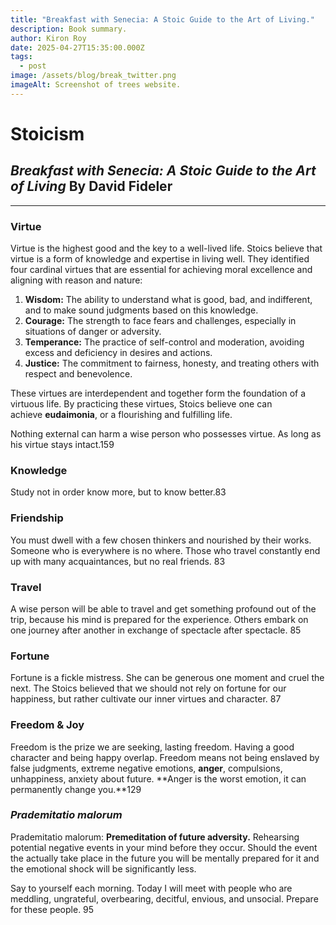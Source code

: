 ```yaml
---
title: "Breakfast with Senecia: A Stoic Guide to the Art of Living."
description: Book summary.
author: Kiron Roy
date: 2025-04-27T15:35:00.000Z
tags:
  - post
image: /assets/blog/break_twitter.png
imageAlt: Screenshot of trees website.
---
```

<!--StartFragment-->

# Stoicism

## *Breakfast with Senecia:  A Stoic Guide to the Art of Living* By David Fideler

- - -

### Virtue

Virtue is the highest good and the key to a well-lived life. Stoics believe that virtue is a form of knowledge and expertise in living well. They identified four cardinal virtues that are essential for achieving moral excellence and aligning with reason and nature:

1. **Wisdom:** The ability to understand what is good, bad, and indifferent, and to make sound judgments based on this knowledge.
2. **Courage:** The strength to face fears and challenges, especially in situations of danger or adversity.
3. **Temperance:** The practice of self-control and moderation, avoiding excess and deficiency in desires and actions.
4. **Justice:** The commitment to fairness, honesty, and treating others with respect and benevolence.

These virtues are interdependent and together form the foundation of a virtuous life. By practicing these virtues, Stoics believe one can achieve **eudaimonia**, or a flourishing and fulfilling life.

Nothing external can harm a wise person who possesses virtue. As long as his virtue stays intact.159

### Knowledge

Study not in order know more, but to know better.83

### Friendship

You must dwell with a few chosen thinkers and nourished by their works. Someone who is everywhere is no where. Those who travel constantly end up with many acquaintances, but no real friends. 83

### Travel

A wise person will be able to travel and get something profound out of the trip, because his mind is prepared for the experience. Others embark on one journey after another in exchange of spectacle after spectacle. 85

### Fortune

Fortune is a fickle mistress. She can be generous one moment and cruel the next. The Stoics believed that we should not rely on fortune for our happiness, but rather cultivate our inner virtues and character. 87

### Freedom & Joy

Freedom is the prize we are seeking, lasting freedom. Having a good character and being happy overlap. Freedom means not being enslaved by false judgments, extreme negative emotions, **anger**, compulsions, unhappiness, anxiety about future. **Anger is the worst emotion, it can permanently change you.**129

### *Prademitatio malorum*

Prademitatio malorum: **Premeditation of future adversity.** Rehearsing potential negative events in your mind before they occur. Should the event the actually take place in the future you will be mentally prepared for it and the emotional shock will be significantly less.

Say to yourself each morning. Today I will meet with people who are meddling, ungrateful, overbearing, decitful, envious, and unsocial. Prepare for these people. 95

<!--EndFragment-->